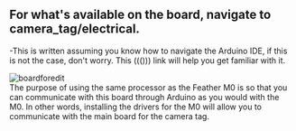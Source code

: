 ## For what's available on the board, navigate to camera_tag/electrical.
-This is written assuming you know how to navigate the Arduino IDE, if this is not the case, don't worry. This ((())) link will help you get familiar  with it.  


![boardforedit](https://user-images.githubusercontent.com/52707386/63532795-51ffe300-c4c0-11e9-8d58-e555123219af.jpg)  
The purpose of using the same processor as the Feather M0 is so that you can communicate with this board through Arduino as you would with the M0. In other words, installing the drivers for the M0 will allow you to communicate with the main board for the camera tag.
